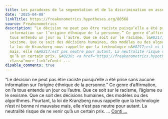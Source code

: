```yaml
---
title: Les paradoxes de la segmentation et de la discrimination en assurance
date: '2025-04-08'
linkTitle: https://freakonometrics.hypotheses.org/80568
source: Freakonometrics
description: “Le décision ne peut pas être raciste puisqu’elle a été prise sans aucune
  information sur l’origine éthnique de la personne.” Ce genre d’affirmation, on l’a
  tous entendu un jour ou l’autre. Que ce soit sur le racisme, l&#8217;âgisme ou le
  sexisme. Que ce soit des décisions humaines, des modèles ou des algorithmes. Pourtant,
  la loi de Kranzberg nous rappelle que la technologie n&#8217;est ni bonne ni mauvaise
  mais, elle n&#8217;est pas neutre pour autant. La neutralité risque de ne venir
  qu’à un certain prix. &#8230; <a href="https://freakonometrics.hypotheses.org/80568"
  class="more-link">Conti ...
disable_comments: true
---
```

“Le décision ne peut pas être raciste puisqu’elle a été prise sans aucune information sur l’origine éthnique de la personne.” Ce genre d’affirmation, on l’a tous entendu un jour ou l’autre. Que ce soit sur le racisme, l&#8217;âgisme ou le sexisme. Que ce soit des décisions humaines, des modèles ou des algorithmes. Pourtant, la loi de Kranzberg nous rappelle que la technologie n&#8217;est ni bonne ni mauvaise mais, elle n&#8217;est pas neutre pour autant. La neutralité risque de ne venir qu’à un certain prix. &#8230; <a href="https://freakonometrics.hypotheses.org/80568" class="more-link">Conti ...